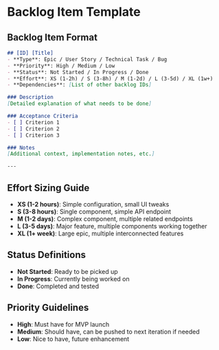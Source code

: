 # Backlog Item Template

## Backlog Item Format

```markdown
## [ID] [Title]
- **Type**: Epic / User Story / Technical Task / Bug
- **Priority**: High / Medium / Low  
- **Status**: Not Started / In Progress / Done
- **Effort**: XS (1-2h) / S (3-8h) / M (1-2d) / L (3-5d) / XL (1w+)
- **Dependencies**: [List of other backlog IDs]

### Description
[Detailed explanation of what needs to be done]

### Acceptance Criteria
- [ ] Criterion 1
- [ ] Criterion 2
- [ ] Criterion 3

### Notes
[Additional context, implementation notes, etc.]

---
```

## Effort Sizing Guide

- **XS (1-2 hours)**: Simple configuration, small UI tweaks
- **S (3-8 hours)**: Single component, simple API endpoint
- **M (1-2 days)**: Complex component, multiple related endpoints
- **L (3-5 days)**: Major feature, multiple components working together
- **XL (1+ week)**: Large epic, multiple interconnected features

## Status Definitions

- **Not Started**: Ready to be picked up
- **In Progress**: Currently being worked on
- **Done**: Completed and tested

## Priority Guidelines

- **High**: Must have for MVP launch
- **Medium**: Should have, can be pushed to next iteration if needed
- **Low**: Nice to have, future enhancement